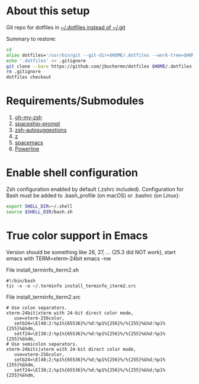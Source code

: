 # About this setup

Git repo for dotfiles in [~/.dotfiles instead of ~/.git](https://developer.atlassian.com/blog/2016/02/best-way-to-store-dotfiles-git-bare-repo/)

Summary to restore:

```bash
cd
alias dotfiles='/usr/bin/git --git-dir=$HOME/.dotfiles --work-tree=$HOME'
echo '.dotfiles' >> .gitignore
git clone --bare https://github.com/jbuchermn/dotfiles $HOME/.dotfiles
rm .gitignore
dotfiles checkout
```


# Requirements/Submodules

1. [oh-my-zsh](https://github.com/robbyrussell/oh-my-zsh)
2. [spaceship-prompt](https://github.com/denysdovhan/spaceship-prompt)
3. [zsh-autosuggestions](https://github.com/zsh-users/zsh-autosuggestions)
4. [z](https://github.com/rupa/z)
5. [spacemacs](https://github.com/syl20bnr/spacemacs)
6. [Powerline](https://github.com/powerline/fonts)

# Enable shell configuration

Zsh configuration enabled by default (.zshrc included). Configuration for
Bash must be added to .bash_profile (on macOS) or .bashrc (on Linux):

```bash
export SHELL_DIR=~/.shell
source $SHELL_DIR/bash.sh
```


# True color support in Emacs

Version should be something like 26, 27, ... (25.3 did NOT work), start emacs with TERM=xterm-24bit emacs -nw

File install_terminfo_iterm2.sh

    #!/bin/bash
    tic -x -o ~/.terminfo install_terminfo_iterm2.src

File install_terminfo_iterm2.src

    # Use colon separators.
    xterm-24bit|xterm with 24-bit direct color mode,
       use=xterm-256color,
       setb24=\E[48:2:%p1%{65536}%/%d:%p1%{256}%/%{255}%&%d:%p1%{255}%&%dm,
       setf24=\E[38:2:%p1%{65536}%/%d:%p1%{256}%/%{255}%&%d:%p1%{255}%&%dm,
    # Use semicolon separators.
    xterm-24bits|xterm with 24-bit direct color mode,
       use=xterm-256color,
       setb24=\E[48;2;%p1%{65536}%/%d;%p1%{256}%/%{255}%&%d;%p1%{255}%&%dm,
       setf24=\E[38;2;%p1%{65536}%/%d;%p1%{256}%/%{255}%&%d;%p1%{255}%&%dm,

